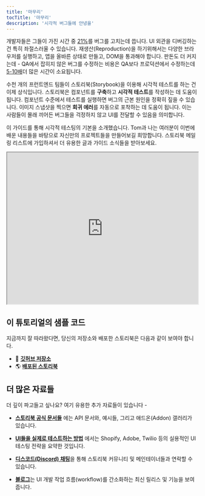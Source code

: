 ```yaml
---
title: '마무리'
tocTitle: '마무리'
description: '시각적 버그들에 안녕을'
---
```


개발자들은 그들이 가진 시간 중 [21%](https://ieeexplore.ieee.org/document/895984)를 버그를 고치는데 씁니다. UI 외관을 디버깅하는 건 특히 좌절스러울 수 있습니다. 재생산(Reproduction)을 하기위해서는 다양한 브라우저를 실행하고, 앱을 올바른 상태로 만들고, DOM을 통과해야 합니다. 판돈도 더 커지는데 - QA에서 잡히지 않은 버그를 수정하는 비용은 QA보다 프로덕션에서 수정하는데 [5-10배](https://www.cs.umd.edu/projects/SoftEng/ESEG/papers/82.78.pdf)더 많은 시간이 소요됩니다.

수천 개의 프런트엔드 팀들이 스토리북(Storybook)을 이용해 시각적 테스트를 하는 건 이제 상식입니다. 스토리북은 컴포넌트를 **구축**하고 **시각적 테스트**를 작성하는 데 도움이 됩니다. 컴포넌트 수준에서 테스트를 실행하면 버그의 근본 원인을 정확히 짚을 수 있습니다. 이미지 스냅샷을 찍으면 **회귀 에러**를 자동으로 포착하는 데 도움이 됩니다. 이는 사람들이 몰래 끼어든 버그들을 걱정하지 않고 UI를 전달할 수 있음을 의미합니다.

이 가이드를 통해 시각적 테스팅의 기본을 소개했습니다. Tom과 나는 여러분이 이번에 배운 내용들을 바탕으로 자신만의 프로젝트들을 만들어보길 희망합니다. 스토리북 메일링 리스트에 가입하셔서 더 유용한 글과 가이드 소식들을 받아보세요.

<iframe style="height:400px;width:100%;max-width:800px;margin:0px auto;" src="https://upscri.be/d42fc0?as_embed"></iframe>

## 이 튜토리얼의 샘플 코드

지금까지 잘 따라왔다면, 당신의 저장소와 배포한 스토리북은 다음과 같이 보여야 합니다.

- 📕 [**깃허브 저장소**](https://github.com/chromaui/learnstorybook-visual-testing-code)
- 🌎 [**배포된 스토리북**](https://6070d9288779ab00214a9831-edgtavyhhd.chromatic.com/?path=/story/commentlist--paginated)

## 더 많은 자료들

더 깊이 파고들고 싶나요? 여기 유용한 추가 자료들이 있습니다 -

- [**스토리북 공식 문서들**](https://storybook.js.org/docs/get-started/why-storybook) 에는 API 문서와, 예시들, 그리고 애드온(Addon) 갤러리가 있습니다.

- [**UI들을 실제로 테스트하는 방법**](https://storybook.js.org/blog/how-to-actually-test-uis/) 에서는 Shopify, Adobe, Twilio 등의 실용적인 UI 테스팅 전략을 요약한 것입니다.

- [**디스코드(Discord) 채팅**](https://discord.gg/UUt2PJb)을 통해 스토리북 커뮤니티 및 메인테이너들과 연락할 수 있습니다.

- [**블로그**](https://storybook.js.org/blog)는 UI 개발 작업 흐름(workflow)를 간소화하는 최신 릴리스 및 기능을 보여줍니다.
